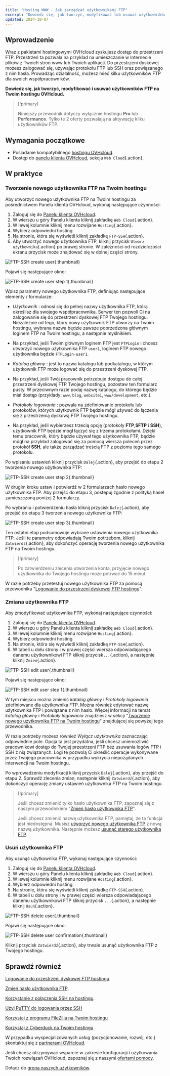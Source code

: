 ```yaml
---
title: "Hosting WWW - Jak zarządzać użytkownikami FTP"
excerpt: "Dowiedz się, jak tworzyć, modyfikować lub usuwać użytkowników FTP na Twoim hostingu OVHcloud"
updated: 2024-10-07
---
```


## Wprowadzenie

Wraz z pakietami hostingowymi OVHcloud zyskujesz dostęp do przestrzeni FTP. Przestrzeń ta pozwala na przykład na umieszczanie w Internecie plików z Twoich stron www lub Twoich aplikacji. Do przestrzeni dyskowej możesz zalogować się, używając protokołu FTP lub SSH oraz powiązanego z nim hasła. Prowadząc działalność, możesz mieć kilku użytkowników FTP dla swoich współpracowników.

**Dowiedz się, jak tworzyć, modyfikować i usuwać użytkowników FTP na Twoim hostingu OVHcloud.**

> [!primary]
>
> Niniejszy przewodnik dotyczy wyłącznie hostingu **Pro** lub **Performance**. Tylko te 2 oferty pozwalają na aktywację kilku użytkowników FTP.

## Wymagania początkowe

- Posiadanie kompatybilnego [hostingu OVHcloud](/links/web/hosting).
- Dostęp do [panelu klienta OVHcloud](/links/manager), sekcja `Web Cloud`{.action}.

## W praktyce

### Tworzenie nowego użytkownika FTP na Twoim hostingu <a name="create-ftp-user"></a>

Aby utworzyć nowego użytkownika FTP na Twoim hostingu za pośrednictwem Panelu klienta OVHcloud, wykonaj następujące czynności:

1. Zaloguj się do [Panelu klienta OVHcloud](/links/manager).
2. W wierszu u góry Panelu klienta kliknij zakładkę `Web Cloud`{.action}.
3. W lewej kolumnie kliknij menu rozwijane `Hosting`{.action}.
4. Wybierz odpowiedni hosting.
5. Na stronie, która się wyświetli kliknij zakładkę `FTP-SSH`{.action}.
6. Aby utworzyć nowego użytkownika FTP, kliknij przycisk `Utwórz użytkownika`{.action} po prawej stronie. W zależności od rozdzielczości ekranu przycisk może znajdować się w dolnej części strony.

![FTP-SSH create user](/pages/assets/screens/control_panel/product-selection/web-cloud/web-hosting/ftp-ssh/create-user.png){.thumbnail}

Pojawi się następujące okno:

![FTP-SSH create user step 1](/pages/assets/screens/control_panel/product-selection/web-cloud/web-hosting/ftp-ssh/create-user-step-1.png){.thumbnail}

Wpisz parametry nowego użytkownika FTP, definiując następujące elementy / formularze:

- *Użytkownik* : odnosi się do pełnej nazwy użytkownika FTP, którą określisz dla swojego współpracownika. Serwer ten pozwoli Ci na zalogowanie się do przestrzeni dyskowej FTP Twojego hostingu. Niezależnie od tego, który nowy użytkownik FTP utworzy na Twoim hostingu, wybrana nazwa będzie zawsze poprzedzona głównym loginem FTP na Twoim hostingu, a następnie myślnikiem.
- Na przykład, jeśli Twoim głównym loginem FTP jest `FTPLogin` i chcesz utworzyć nowego użytkownika FTP `user1`, loginem FTP nowego użytkownika będzie `FTPLogin-user1`.

- *Katalog główny* : jest to nazwa katalogu lub podkatalogu, w którym użytkownik FTP może logować się do przestrzeni dyskowej FTP.
- Na przykład, jeśli Twój pracownik potrzebuje dostępu do całej przestrzeni dyskowej FTP Twojego hostingu, pozostaw ten formularz pusty. W przeciwnym razie podaj nazwę katalogu, do którego będzie miał dostęp (przykłady: `www`, `blog`, `website1`, `www/development`, etc.).

- *Protokoły logowania* : pozwala na zdefiniowanie protokołu lub protokołów, których użytkownik FTP będzie mógł używać do łączenia się z przestrzenią dyskową FTP Twojego hostingu.
- Na przykład, jeśli wybierzesz trzecią opcję (protokoły **FTP**,**SFTP** i **SSH**), użytkownik FTP będzie mógł łączyć się z trzema protokołami. Dzięki temu pracownik, który będzie używał tego użytkownika FTP, będzie mógł na przykład zalogować się za pomocą wiersza poleceń przez protokół **SSH**, ale także zarządzać treścią FTP z poziomu tego samego protokołu.

Po wpisaniu ustawień kliknij przycisk `Dalej`{.action}, aby przejść do etapu 2 tworzenia nowego użytkownika FTP:

![FTP-SSH create user step 2](/pages/assets/screens/control_panel/product-selection/web-cloud/web-hosting/ftp-ssh/create-user-step-2.png){.thumbnail}

W drugim kroku ustaw i potwierdź w 2 formularzach hasło nowego użytkownika FTP. Aby przejść do etapu 3, postępuj zgodnie z polityką haseł zamieszczoną poniżej 2 formularzy.

Po wybraniu i potwierdzeniu hasła kliknij przycisk `Dalej`{.action}, aby przejść do etapu 3 tworzenia nowego użytkownika FTP:

![FTP-SSH create user step 3](/pages/assets/screens/control_panel/product-selection/web-cloud/web-hosting/ftp-ssh/create-user-step-3.png){.thumbnail}

Ten ostatni etap podsumowuje wybrane ustawienia nowego użytkownika FTP. Jeśli te parametry odpowiadają Twoim potrzebom, kliknij `Zatwierdź`{.action}, aby dokończyć operację tworzenia nowego użytkownika FTP na Twoim hostingu.

> [!primary]
>
> Po zatwierdzeniu zlecenia utworzenia konta, przyjęcie nowego użytkownika do Twojego hostingu może potrwać do 15 minut.

W razie potrzeby przetestuj nowego użytkownika FTP za pomocą przewodnika "[Logowanie do przestrzeni dyskowej FTP hostingu](/pages/web_cloud/web_hosting/ftp_connection)".

### Zmiana użytkownika FTP

Aby zmodyfikować użytkownika FTP, wykonaj następujące czynności:

1. Zaloguj się do [Panelu klienta OVHcloud](/links/manager).
2. W wierszu u góry Panelu klienta kliknij zakładkę `Web Cloud`{.action}.
3. W lewej kolumnie kliknij menu rozwijane `Hosting`{.action}.
4. Wybierz odpowiedni hosting.
5. Na stronie, która się wyświetli kliknij zakładkę `FTP-SSH`{.action}.
6. W tabeli u dołu strony i w prawej części wiersza odpowiadającego danemu użytkownikowi FTP kliknij przycisk`...`{.action}, a następnie kliknij `Zmień`{.action}.

![FTP-SSH edit user](/pages/assets/screens/control_panel/product-selection/web-cloud/web-hosting/ftp-ssh/edit-user1.png){.thumbnail}

Pojawi się następujące okno:

![FTP-SSH edit user step 1](/pages/assets/screens/control_panel/product-selection/web-cloud/web-hosting/ftp-ssh/modify-a-user-step1.png){.thumbnail}

W tym miejscu można zmienić *katalog główny* i *Protokoły logowania* zdefiniowane dla użytkownika FTP. Można również edytować nazwę użytkownika FTP i powiązane z nim hasło. Więcej informacji na temat *katalog główny* i *Protokoły logowania* znajdziesz w sekcji "[Tworzenie nowego użytkownika FTP na Twoim hostingu](#create-ftp-user)" znajdującej się powyżej tego przewodnika.

W razie potrzeby możesz również *Wyłącz użytkownika* zaznaczając odpowiednie pole. Opcja ta jest przydatna, jeśli chcesz uniemożliwić pracownikowi dostęp do Twojej przestrzeni FTP bez usuwania logów FTP i SSH z nią związanych. Logi te pozwolą Ci określić operacje wykonywane przez Twojego pracownika w przypadku wykrycia niepożądanych interwencji na Twoim hostingu.

Po wprowadzeniu modyfikacji kliknij przycisk `Dalej`{.action}, aby przejść do etapu 2. Sprawdź zlecenia zmian, następnie kliknij `Zatwierdź`{.action}, aby dokończyć operację zmiany ustawień użytkownika FTP na Twoim hostingu.

> [!primary]
>
> Jeśli chcesz zmienić tylko hasło użytkownika FTP, zapoznaj się z naszym przewodnikiem "[Zmień hasło użytkownika FTP](/pages/web_cloud/web_hosting/ftp_change_password)".
>
> Jeśli chcesz zmienić nazwę użytkownika FTP, pamiętaj, że ta funkcja jest niedostępna. Musisz [utworzyć nowego użytkownika FTP](#create-ftp-user) z nową nazwą użytkownika. Następnie możesz [usunąć starego użytkownika FTP](#delete-ftp-user).

### Usuń użytkownika FTP <a name="delete-ftp-user"></a>

Aby usunąć użytkownika FTP, wykonaj następujące czynności:

1. Zaloguj się do [Panelu klienta OVHcloud](/links/manager).
2. W wierszu u góry Panelu klienta kliknij zakładkę `Web Cloud`{.action}.
3. W lewej kolumnie kliknij menu rozwijane `Hosting`{.action}.
4. Wybierz odpowiedni hosting.
5. Na stronie, która się wyświetli kliknij zakładkę `FTP-SSH`{.action}.
6. W tabeli u dołu strony i w prawej części wiersza odpowiadającego danemu użytkownikowi FTP kliknij przycisk `...`{.action}, a następnie kliknij `Usuń`{.action}.

![FTP-SSH delete user](/pages/assets/screens/control_panel/product-selection/web-cloud/web-hosting/ftp-ssh/delete-user1.png){.thumbnail}

Pojawi się następujące okno:

![FTP-SSH delete user confirmation](/pages/assets/screens/control_panel/product-selection/web-cloud/web-hosting/ftp-ssh/delete-user1-confirmation.png){.thumbnail}

Kliknij przycisk `Zatwierdź`{.action}, aby trwale usunąć użytkownika FTP z Twojego hostingu.

## Sprawdź również

[Logowanie do przestrzeni dyskowej FTP hostingu](/pages/web_cloud/web_hosting/ftp_connection).

[Zmień hasło użytkownika FTP](/pages/web_cloud/web_hosting/ftp_change_password).

[Korzystanie z połączenia SSH na hostingu](/pages/web_cloud/web_hosting/ssh_on_webhosting).

[Użyj PuTTY do logowania przez SSH](/pages/web_cloud/web_hosting/ssh_using_putty_on_windows)

[Korzystaj z programu FileZilla na Twoim hostingu](/pages/web_cloud/web_hosting/ftp_filezilla_user_guide)

[Korzystaj z Cyberduck na Twoim hostingu](/pages/web_cloud/web_hosting/ftp_cyberduck_user_guide_on_mac)

W przypadku wyspecjalizowanych usług (pozycjonowanie, rozwój, etc.) skontaktuj się z [partnerami OVHcloud](/links/partner).

Jeśli chcesz otrzymywać wsparcie w zakresie konfiguracji i użytkowania Twoich rozwiązań OVHcloud, zapoznaj się z naszymi [ofertami pomocy](/links/support).

Dołącz do [grona naszych użytkowników](/links/community). 